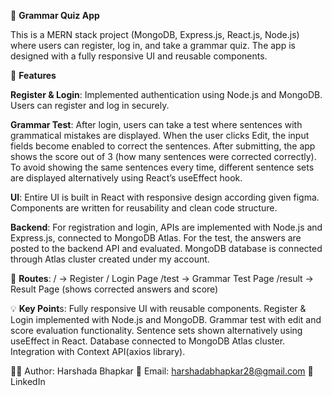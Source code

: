 📘 **Grammar Quiz App**

This is a MERN stack project (MongoDB, Express.js, React.js, Node.js) where users can register, log in, and take a grammar quiz. The app is designed with a fully responsive UI and reusable components.

🚀 **Features**

**Register & Login**:
Implemented authentication using Node.js and MongoDB. Users can register and log in securely.

**Grammar Test**:
After login, users can take a test where sentences with grammatical mistakes are displayed.
When the user clicks Edit, the input fields become enabled to correct the sentences.
After submitting, the app shows the score out of 3 (how many sentences were corrected correctly).
To avoid showing the same sentences every time, different sentence sets are displayed alternatively using React’s useEffect hook.

**UI**:
Entire UI is built in React with responsive design according given figma.
Components are written for reusability and clean code structure.

**Backend**:
For registration and login, APIs are implemented with Node.js and Express.js, connected to MongoDB Atlas.
For the test, the answers are posted to the backend API and evaluated.
MongoDB database is connected through Atlas cluster created under my account.

🔗 **Routes**:
/ → Register
/ Login Page
/test → Grammar Test Page
/result → Result Page (shows corrected answers and score)

💡 **Key Point**s:
Fully responsive UI with reusable components.
Register & Login implemented with Node.js and MongoDB.
Grammar test with edit and score evaluation functionality.
Sentence sets shown alternatively using useEffect in React.
Database connected to MongoDB Atlas cluster.
Integration with Context API(axios library). 

🧑‍💻 Author:
Harshada Bhapkar
📧 Email: harshadabhapkar28@gmail.com
🔗 LinkedIn
